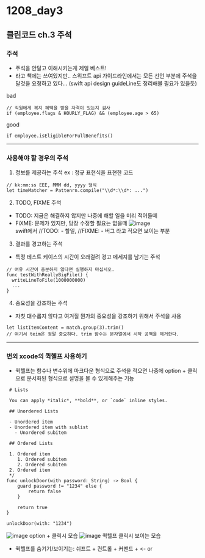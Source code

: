 # 1208_day3
## 클린코드 ch.3 주석
### 주석
- 주석을 안달고 이해시키는게 제일 베스트! 
- 라고 책에는 쓰여있지만.. 스위프트 api 가이드라인에서는 모든 선언 부분에 주석을 달것을 요청하고 있다... (swift api design guideLine도 정리해볼 필요가 있을듯)

bad
```
// 직원에게 복지 혜택을 받을 자격이 있는지 검사
if (employee.flags & HOURLY_FLAG) && (employee.age > 65)
```
good
```
if employee.isEligibleForFullBenefits()
```

- - -

### 사용해야 할 경우의 주석

1. 정보를 제공하는 주석
ex : 정규 표현식을 표현한 코드
```
// kk:mm:ss EEE, MMM dd, yyyy 형식
let timeMatcher = Pattenrn.compile("\\d*:\\d*: ...")
```
2. TODO, FIXME 주석
- TODO: 지금은 해결하지 않지만 나중에 해할 일을 미리 적어둘떼
- FiXME: 문제가 있지만, 당장 수정할 필요는 없을떼
![image](https://user-images.githubusercontent.com/71269216/145208068-0de9c519-ccf6-4b9b-a117-e592cf8a3dd7.png)   
swift에서 //TODO: - 할일, //FIXME: - 버그 라고 적으면 보이는 부분
3. 결과를 경고하는 주석
- 특정 테스트 케이스의 시간이 오래걸려 경고 메세지를 남기는 주석
```
// 여유 시간이 충분하지 않다면 실행하지 마십시오.
func testWithReallyBigFile() {
  writeLineToFile(1000000000)
  ...
}
```
4. 중요성을 강조하는 주석
- 자칫 대수롭지 않다고 여겨질 뭔가의 중요성을 강조하기 위해서 주석을 사용
```
let listItemContent = match.group(3).trim()
// 여기서 teim은 정말 중요하다. trim 함수는 문자열에서 시작 공백을 제거한다.
```
- - -

### 번외 xcode의 퀵헬프 사용하기
- 퀵헬프는 함수나 변수위에 마크다운 형식으로 주석을 적으면 나중에 option + 클릭으로 문서화된 형식으로 설명을 볼 수 있게해주는 기능
```
 # Lists
 
 You can apply *italic*, **bold**, or `code` inline styles.
 
 ## Unordered Lists
 
 - Unordered item
 - Unordered item with sublist
   - Unordered subitem
 
 ## Ordered Lists
 
 1. Ordered item
    1. Ordered subitem
    2. Ordered subitem
 2. Ordered item
 */
func unlockDoor(with password: String) -> Bool {
    guard password != "1234" else {
        return false
    }
    
    return true
}

unlockDoor(with: "1234")
```
![image](https://user-images.githubusercontent.com/71269216/145208788-c79e278e-8eec-4d1e-8320-6ff26c248140.png)
   option + 클릭시 모습
![image](https://user-images.githubusercontent.com/71269216/145208895-88e6aa7f-50a5-49f2-83fa-2e9642698749.png)
퀵헬프 클릭시 보이는 모습
- 퀵헬프를 숨기기/보이기는: 쉬프트 + 컨트롤 + 커맨드 + <- or

